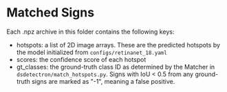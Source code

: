 # Matched Signs

Each .npz archive in this folder contains the following keys:
- hotspots: a list of 2D image arrays. These are the predicted hotspots by the model initialized from `configs/retinanet_18.yaml`
- scores: the confidence score of each hotspot
- gt_classes: the ground-truth class ID as determined by the Matcher in `dsdetectron/match_hotspots.py`. Signs with IoU < 0.5 from any ground-truth signs are marked as "-1", meaning a false positive. 
